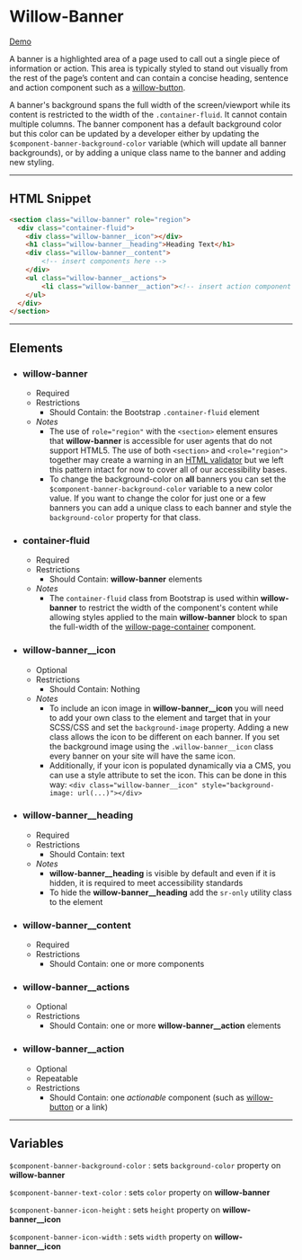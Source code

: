# **Willow-Banner**

[Demo](https://unumux.github.io/willow-testing-site/components/banner.html)

A banner is a highlighted area of a page used to call out a single piece of information or action. This area is typically styled to stand out visually from the rest of the page’s content and can contain a concise heading, sentence and action component such as a [willow-button](../button).

A banner's background spans the full width of the screen/viewport while its content is restricted to the width of the `.container-fluid`. It cannot contain multiple columns. The banner component has a default background color but this color can be updated by a developer either by updating the `$component-banner-background-color` variable (which will update all banner backgrounds), or by adding a unique class name to the banner and adding new styling.

---

## HTML Snippet

```html
<section class="willow-banner" role="region">
  <div class="container-fluid">
    <div class="willow-banner__icon"></div>
    <h1 class="willow-banner__heading">Heading Text</h1>
    <div class="willow-banner__content">
        <!-- insert components here -->
    </div>
    <ul class="willow-banner__actions">
        <li class="willow-banner__action"><!-- insert action component here --></li>
    </ul>
  </div>
</section>
```

---

## Elements

- ### willow-banner
  - Required
  - Restrictions
    - Should Contain: the Bootstrap `.container-fluid` element
  - _Notes_
    - The use of `role="region"` with the `<section>` element ensures that **willow-banner** is accessible for user agents that do not support HTML5. The use of both `<section>` and `<role="region">` together may create a warning in an [HTML validator](https://validator.w3.org/) but we left this pattern intact for now to cover all of our accessibility bases.
    - To change the background-color on **all** banners you can set the `$component-banner-background-color` variable to a new color value. If you want to change the color for just one or a few banners you can add a unique class to each banner and style the `background-color` property for that class.

- ### container-fluid
  - Required
  - Restrictions
    - Should Contain: **willow-banner** elements
  - _Notes_
    - The `container-fluid` class from Bootstrap is used within **willow-banner** to restrict the width of the component's content while allowing styles applied to the main **willow-banner** block to span the full-width of the [willow-page-container](../page-container) component.

- ### willow-banner__icon
  - Optional
  - Restrictions
    - Should Contain: Nothing
  - _Notes_
    - To include an icon image in **willow-banner__icon** you will need to add your own class to the element and target that in your SCSS/CSS and set the `background-image` property. Adding a new class allows the icon to be different on each banner. If you set the background image using the `.willow-banner__icon` class every banner on your site will have the same icon.
    - Additionally, if your icon is populated dynamically via a CMS, you can use a style attribute to set the icon. This can be done in this way: `<div class="willow-banner__icon" style="background-image: url(...)"></div>`

- ### willow-banner__heading
  - Required
  - Restrictions
    - Should Contain: text
  - _Notes_
    - **willow-banner__heading** is visible by default and even if it is hidden, it is required to meet accessibility standards
    - To hide the **willow-banner__heading** add the `sr-only` utility class to the element

- ### willow-banner__content
  - Required
  - Restrictions
    - Should Contain: one or more components

- ### willow-banner__actions
  - Optional
  - Restrictions
    - Should Contain: one or more **willow-banner__action** elements

- ### willow-banner__action
  - Optional
  - Repeatable
  - Restrictions
    - Should Contain: one _actionable_ component (such as [willow-button](../button) or a link)

---

## Variables

`$component-banner-background-color` : sets `background-color` property on **willow-banner**

`$component-banner-text-color` : sets `color` property on **willow-banner**

`$component-banner-icon-height` : sets `height` property on **willow-banner__icon**

`$component-banner-icon-width` : sets `width` property on **willow-banner__icon**